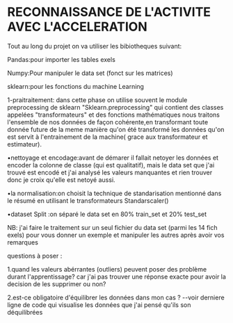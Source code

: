 # RECONNAISSANCE DE L'ACTIVITE AVEC L'ACCELERATION
Tout au long du projet on va utiliser les bibiotheques suivant:

Pandas:pour importer les tables exels

Numpy:Pour manipuler le data set (fonct sur les matrices)

sklearn:pour les fonctions du machine Learning 


1-praitraitement: dans cette phase on utilise souvent le module preprocessing de sklearn "Sklearn.preprocessing" qui contient des classes appelées "transformateurs" et des fonctions mathématiques
nous traitons l'ensemble de nos données de façon cohérente,en transformant toute donnée future de la meme manière qu'on été transformé les données qu'on est servit à l'entrainement de la machine( grace aux transformateur et estimateur).

   •nettoyage et encodage:avant de démarer il fallait netoyer les données et encoder la colonne de classe (qui est qualitatif), mais le data set que j'ai trouvé est encodé et j'ai analysé les valeurs manquantes et rien trouver donc je croix qu'elle est netoyé aussi.
   
   •la normalisation:on choisit la technique de standarisation mentionné dans le résumé en utilisant le transformateurs Standarscaler() 
   
   •dataset Split :on séparé le data set en 80% train_set et 20% test_set
   
 NB: j'ai faire le traitement sur un seul fichier du data set (parmi les 14 fich exels) pour vous donner un exemple et manipuler les autres après avoir vos remarques  

questions à poser :

1.quand  les valeurs abérrantes (outliers) peuvent poser des problème durant l'apprentissage? car j'ai pas trouver une réponse exacte pour avoir la decision de les supprimer ou non? 

2.est-ce obligatoire d'équilibrer les données dans mon cas ? --voir derniere ligne de code qui visualise les données que j'ai pensé qu'ils son déquilibrées


